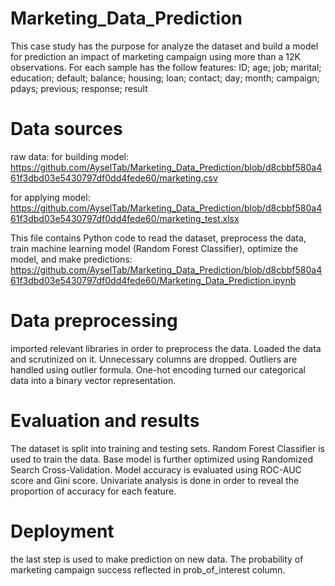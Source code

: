 # Marketing_Data_Prediction
This case study has the purpose for analyze the dataset and build a model for prediction an impact of marketing campaign using more than a 12K observations. For each sample has the follow features:
ID;
age;
job;
marital;
education;
default; 
balance;
housing;
loan;
contact;
day;
month;
campaign;
pdays;
previous;
response;
result

# Data sources
raw data:
for building model: https://github.com/AyselTab/Marketing_Data_Prediction/blob/d8cbbf580a461f3dbd03e5430797df0dd4fede60/marketing.csv

for applying model: https://github.com/AyselTab/Marketing_Data_Prediction/blob/d8cbbf580a461f3dbd03e5430797df0dd4fede60/marketing_test.xlsx

This file contains Python code to read the dataset, preprocess the data, train machine learning model (Random Forest Classifier), optimize the model, and make predictions: https://github.com/AyselTab/Marketing_Data_Prediction/blob/d8cbbf580a461f3dbd03e5430797df0dd4fede60/Marketing_Data_Prediction.ipynb 

# Data preprocessing
imported relevant libraries in order to preprocess the data. Loaded the data and scrutinized on it. Unnecessary columns are dropped. Outliers are handled using outlier formula. One-hot encoding turned our categorical data into a binary vector representation.

# Evaluation and results
The dataset is split into training and testing sets. Random Forest Classifier is used to train the data. Base model is further optimized using Randomized Search Cross-Validation. Model accuracy is evaluated using ROC-AUC score and Gini score. Univariate analysis is done in order to reveal the proportion of accuracy for each feature.

# Deployment
the last step is used to make prediction on new data. The probability of marketing campaign success reflected in prob_of_interest column.







